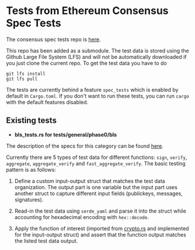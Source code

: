 # Tests from Ethereum Consensus Spec Tests

The consensus spec tests repo is [here](https://github.com/ethereum/consensus-spec-tests).

This repo has been added as a submodule. The test data is stored using the Github Large File System (LFS) and will not be automatically downloaded if you just clone the current repo. To get the test data you have to do

```
git lfs install
git lfs pull
``` 

The tests are currently behind a feature `spec_tests` which is enabled by default in `Cargo.toml`. If you don't want to run these tests, you can run `cargo` with the default features disabled.

## Existing tests
* **bls_tests.rs for tests/general/phase0/bls**

The description of the specs for this category can be found [here](https://github.com/ethereum/consensus-specs/tree/master/tests/formats/bls).

Currently there are 5 types of test data for different functions: `sign`, `verify`, `aggregate`, `aggregate_verify` and `fast_aggregate_verify`. The basic testing pattern is as follows:

1. Define a custom input-output struct that matches the test data organization. The output part is one variable but the input part uses another struct to capture different input fields (publickeys, messages, signatures).

2. Read-in the test data using `serde_yaml` and parse it into the struct while accounting for hexadecimal encoding with `hex::decode`.

3. Apply the function of interest (imported from [crypto.rs](https://github.com/ralexstokes/ethereum_consensus/blob/main/src/crypto.rs) and implemented for the input-output struct) and assert that the function output matches the listed test data output.